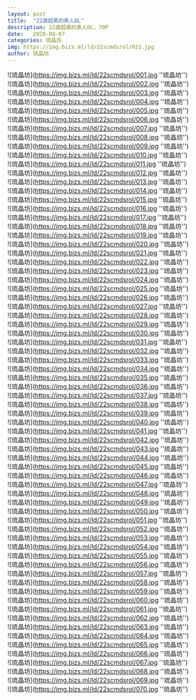 ```yaml
---
layout: post
title:  "22歳超美的素人OL"
description: 22歳超美的素人OL，70P
date:   2020-08-07
categories: 琉晶坊
img: https://img.bizs.ml/ld/22scmdsrol/021.jpg
author: 琉晶坊
---
```


![琉晶坊](https://img.bizs.ml/ld/22scmdsrol/001.jpg ''琉晶坊'') <br>
![琉晶坊](https://img.bizs.ml/ld/22scmdsrol/002.jpg ''琉晶坊'') <br>
![琉晶坊](https://img.bizs.ml/ld/22scmdsrol/003.jpg ''琉晶坊'') <br>
![琉晶坊](https://img.bizs.ml/ld/22scmdsrol/004.jpg ''琉晶坊'') <br>
![琉晶坊](https://img.bizs.ml/ld/22scmdsrol/005.jpg ''琉晶坊'') <br>
![琉晶坊](https://img.bizs.ml/ld/22scmdsrol/006.jpg ''琉晶坊'') <br>
![琉晶坊](https://img.bizs.ml/ld/22scmdsrol/007.jpg ''琉晶坊'') <br>
![琉晶坊](https://img.bizs.ml/ld/22scmdsrol/008.jpg ''琉晶坊'') <br>
![琉晶坊](https://img.bizs.ml/ld/22scmdsrol/009.jpg ''琉晶坊'') <br>
![琉晶坊](https://img.bizs.ml/ld/22scmdsrol/010.jpg ''琉晶坊'') <br>
![琉晶坊](https://img.bizs.ml/ld/22scmdsrol/011.jpg ''琉晶坊'') <br>
![琉晶坊](https://img.bizs.ml/ld/22scmdsrol/012.jpg ''琉晶坊'') <br>
![琉晶坊](https://img.bizs.ml/ld/22scmdsrol/013.jpg ''琉晶坊'') <br>
![琉晶坊](https://img.bizs.ml/ld/22scmdsrol/014.jpg ''琉晶坊'') <br>
![琉晶坊](https://img.bizs.ml/ld/22scmdsrol/015.jpg ''琉晶坊'') <br>
![琉晶坊](https://img.bizs.ml/ld/22scmdsrol/016.jpg ''琉晶坊'') <br>
![琉晶坊](https://img.bizs.ml/ld/22scmdsrol/017.jpg ''琉晶坊'') <br>
![琉晶坊](https://img.bizs.ml/ld/22scmdsrol/018.jpg ''琉晶坊'') <br>
![琉晶坊](https://img.bizs.ml/ld/22scmdsrol/019.jpg ''琉晶坊'') <br>
![琉晶坊](https://img.bizs.ml/ld/22scmdsrol/020.jpg ''琉晶坊'') <br>
![琉晶坊](https://img.bizs.ml/ld/22scmdsrol/021.jpg ''琉晶坊'') <br>
![琉晶坊](https://img.bizs.ml/ld/22scmdsrol/022.jpg ''琉晶坊'') <br>
![琉晶坊](https://img.bizs.ml/ld/22scmdsrol/023.jpg ''琉晶坊'') <br>
![琉晶坊](https://img.bizs.ml/ld/22scmdsrol/024.jpg ''琉晶坊'') <br>
![琉晶坊](https://img.bizs.ml/ld/22scmdsrol/025.jpg ''琉晶坊'') <br>
![琉晶坊](https://img.bizs.ml/ld/22scmdsrol/026.jpg ''琉晶坊'') <br>
![琉晶坊](https://img.bizs.ml/ld/22scmdsrol/027.jpg ''琉晶坊'') <br>
![琉晶坊](https://img.bizs.ml/ld/22scmdsrol/028.jpg ''琉晶坊'') <br>
![琉晶坊](https://img.bizs.ml/ld/22scmdsrol/029.jpg ''琉晶坊'') <br>
![琉晶坊](https://img.bizs.ml/ld/22scmdsrol/030.jpg ''琉晶坊'') <br>
![琉晶坊](https://img.bizs.ml/ld/22scmdsrol/031.jpg ''琉晶坊'') <br>
![琉晶坊](https://img.bizs.ml/ld/22scmdsrol/032.jpg ''琉晶坊'') <br>
![琉晶坊](https://img.bizs.ml/ld/22scmdsrol/033.jpg ''琉晶坊'') <br>
![琉晶坊](https://img.bizs.ml/ld/22scmdsrol/034.jpg ''琉晶坊'') <br>
![琉晶坊](https://img.bizs.ml/ld/22scmdsrol/035.jpg ''琉晶坊'') <br>
![琉晶坊](https://img.bizs.ml/ld/22scmdsrol/036.jpg ''琉晶坊'') <br>
![琉晶坊](https://img.bizs.ml/ld/22scmdsrol/037.jpg ''琉晶坊'') <br>
![琉晶坊](https://img.bizs.ml/ld/22scmdsrol/038.jpg ''琉晶坊'') <br>
![琉晶坊](https://img.bizs.ml/ld/22scmdsrol/039.jpg ''琉晶坊'') <br>
![琉晶坊](https://img.bizs.ml/ld/22scmdsrol/040.jpg ''琉晶坊'') <br>
![琉晶坊](https://img.bizs.ml/ld/22scmdsrol/041.jpg ''琉晶坊'') <br>
![琉晶坊](https://img.bizs.ml/ld/22scmdsrol/042.jpg ''琉晶坊'') <br>
![琉晶坊](https://img.bizs.ml/ld/22scmdsrol/043.jpg ''琉晶坊'') <br>
![琉晶坊](https://img.bizs.ml/ld/22scmdsrol/044.jpg ''琉晶坊'') <br>
![琉晶坊](https://img.bizs.ml/ld/22scmdsrol/045.jpg ''琉晶坊'') <br>
![琉晶坊](https://img.bizs.ml/ld/22scmdsrol/046.jpg ''琉晶坊'') <br>
![琉晶坊](https://img.bizs.ml/ld/22scmdsrol/047.jpg ''琉晶坊'') <br>
![琉晶坊](https://img.bizs.ml/ld/22scmdsrol/048.jpg ''琉晶坊'') <br>
![琉晶坊](https://img.bizs.ml/ld/22scmdsrol/049.jpg ''琉晶坊'') <br>
![琉晶坊](https://img.bizs.ml/ld/22scmdsrol/050.jpg ''琉晶坊'') <br>
![琉晶坊](https://img.bizs.ml/ld/22scmdsrol/051.jpg ''琉晶坊'') <br>
![琉晶坊](https://img.bizs.ml/ld/22scmdsrol/052.jpg ''琉晶坊'') <br>
![琉晶坊](https://img.bizs.ml/ld/22scmdsrol/053.jpg ''琉晶坊'') <br>
![琉晶坊](https://img.bizs.ml/ld/22scmdsrol/054.jpg ''琉晶坊'') <br>
![琉晶坊](https://img.bizs.ml/ld/22scmdsrol/055.jpg ''琉晶坊'') <br>
![琉晶坊](https://img.bizs.ml/ld/22scmdsrol/056.jpg ''琉晶坊'') <br>
![琉晶坊](https://img.bizs.ml/ld/22scmdsrol/057.jpg ''琉晶坊'') <br>
![琉晶坊](https://img.bizs.ml/ld/22scmdsrol/058.jpg ''琉晶坊'') <br>
![琉晶坊](https://img.bizs.ml/ld/22scmdsrol/059.jpg ''琉晶坊'') <br>
![琉晶坊](https://img.bizs.ml/ld/22scmdsrol/060.jpg ''琉晶坊'') <br>
![琉晶坊](https://img.bizs.ml/ld/22scmdsrol/061.jpg ''琉晶坊'') <br>
![琉晶坊](https://img.bizs.ml/ld/22scmdsrol/062.jpg ''琉晶坊'') <br>
![琉晶坊](https://img.bizs.ml/ld/22scmdsrol/063.jpg ''琉晶坊'') <br>
![琉晶坊](https://img.bizs.ml/ld/22scmdsrol/064.jpg ''琉晶坊'') <br>
![琉晶坊](https://img.bizs.ml/ld/22scmdsrol/065.jpg ''琉晶坊'') <br>
![琉晶坊](https://img.bizs.ml/ld/22scmdsrol/066.jpg ''琉晶坊'') <br>
![琉晶坊](https://img.bizs.ml/ld/22scmdsrol/067.jpg ''琉晶坊'') <br>
![琉晶坊](https://img.bizs.ml/ld/22scmdsrol/068.jpg ''琉晶坊'') <br>
![琉晶坊](https://img.bizs.ml/ld/22scmdsrol/069.jpg ''琉晶坊'') <br>
![琉晶坊](https://img.bizs.ml/ld/22scmdsrol/070.jpg ''琉晶坊'') <br>

